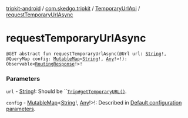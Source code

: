 [tripkit-android](../../index.md) / [com.skedgo.tripkit](../index.md) / [TemporaryUrlApi](index.md) / [requestTemporaryUrlAsync](./request-temporary-url-async.md)

# requestTemporaryUrlAsync

`@GET abstract fun requestTemporaryUrlAsync(@Url url: `[`String`](https://kotlinlang.org/api/latest/jvm/stdlib/kotlin/-string/index.html)`!, @QueryMap config: `[`MutableMap`](https://kotlinlang.org/api/latest/jvm/stdlib/kotlin.collections/-mutable-map/index.html)`<`[`String`](https://kotlinlang.org/api/latest/jvm/stdlib/kotlin/-string/index.html)`!, `[`Any`](https://kotlinlang.org/api/latest/jvm/stdlib/kotlin/-any/index.html)`!>!): Observable<`[`RoutingResponse`](../../skedgo.tripkit.routing/-routing-response/index.md)`!>!`

### Parameters

`url` - [String](https://kotlinlang.org/api/latest/jvm/stdlib/kotlin/-string/index.html)!: Should be ``[`Trip#getTemporaryURL()`](../../skedgo.tripkit.routing/-trip/get-temporary-u-r-l.md).

`config` - [MutableMap](https://kotlinlang.org/api/latest/jvm/stdlib/kotlin.collections/-mutable-map/index.html)&lt;[String](https://kotlinlang.org/api/latest/jvm/stdlib/kotlin/-string/index.html)!,&nbsp;[Any](https://kotlinlang.org/api/latest/jvm/stdlib/kotlin/-any/index.html)!&gt;!: Described in [Default configuration parameters](https://redmine.buzzhives.com/projects/buzzhives/wiki/Main_API_formats#Default-configuration-parameters).